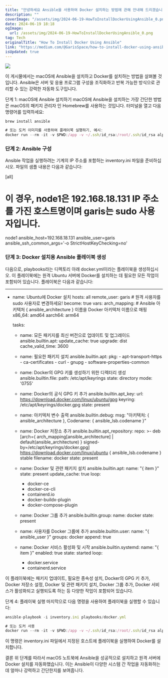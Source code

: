 ```yaml
---
title: "안녕하세요 Ansible을 사용하여 Docker 설치하는 방법에 관해 안내해 드리겠습니다 함께 시작해 보도록 하죠"
description: ""
coverImage: "/assets/img/2024-06-19-HowToInstallDockerUsingAnsible_0.png"
date: 2024-06-19 18:18
ogImage: 
  url: /assets/img/2024-06-19-HowToInstallDockerUsingAnsible_0.png
tag: Tech
originalTitle: "How To Install Docker Using Ansible"
link: "https://medium.com/@GarisSpace/how-to-install-docker-using-ansible-01a674086f8c"
isUpdated: true
---
```






<img src="/assets/img/2024-06-19-HowToInstallDockerUsingAnsible_0.png" />

이 게시물에서는 macOS에 Ansible을 설치하고 Docker를 설치하는 방법을 살펴볼 것입니다. Ansible은 서버 및 응용 프로그램 구성을 조직화하고 반복 가능한 방식으로 관리할 수 있는 강력한 자동화 도구입니다.

단계 1: macOS에 Ansible 설치하기
macOS에 Ansible을 설치하는 가장 간단한 방법은 macOS의 패키지 관리자 인 Homebrew를 사용하는 것입니다. 터미널을 열고 다음 명령어를 입력하세요:

```js
brew install ansible

# 또는 도커 이미지를 사용하여 플레이북 실행하기, 예시:
docker run --rm -it -v $PWD:/app -v ~/.ssh/id_rsa:/root/.ssh/id_rsa alpinelinux/ansible ansible-playbook -i app/inventory.ini app/playbooks/docker.yml
```

<div class="content-ad"></div>

### 단계 2: Ansible 구성
Ansible 작업을 실행하려는 기계의 IP 주소를 포함하는 inventory.ini 파일을 준비하십시오. 파일의 샘플 내용은 다음과 같습니다:


[all]
# 이 경우, node1은 192.168.18.131 IP 주소를 가진 호스트명이며 garis는 sudo 사용자입니다.
node1 ansible_host=192.168.18.131 ansible_user=garis ansible_ssh_common_args='-o StrictHostKeyChecking=no'


### 단계 3: Docker 설치용 Ansible 플레이북 생성
다음으로, playbooks라는 디렉토리 아래 docker.yml이라는 플레이북을 생성하십시오. 이 플레이북에는 원격 Ubuntu 서버에 Docker를 설치하는 데 필요한 모든 작업이 포함되어 있습니다. 플레이북은 다음과 같습니다:


---
- name: Ubuntu에 Docker 설치
  hosts: all
  remote_user: garis  # 원격 사용자를 sudo 사용자로 변경하세요!
  become: true
  vars:
    arch_mapping:  # Ansible 아키텍처 { ansible_architecture } 이름을 Docker 아키텍처 이름으로 매핑
      x86_64: amd64
      aarch64: arm64

  tasks:
    - name: 모든 패키지를 최신 버전으로 업데이트 및 업그레이드
      ansible.builtin.apt:
        update_cache: true
        upgrade: dist
        cache_valid_time: 3600

    - name: 필요한 패키지 설치
      ansible.builtin.apt:
        pkg:
          - apt-transport-https
          - ca-certificates
          - curl
          - gnupg
          - software-properties-common

    - name: Docker의 GPG 키를 생성하기 위한 디렉터리 생성
      ansible.builtin.file:
        path: /etc/apt/keyrings
        state: directory
        mode: '0755'

    - name: Docker의 공식 GPG 키 추가
      ansible.builtin.apt_key:
        url: https://download.docker.com/linux/ubuntu/gpg
        keyring: /etc/apt/keyrings/docker.gpg
        state: present

    - name: 아키텍처 변수 출력
      ansible.builtin.debug:
        msg: "아키텍처: { ansible_architecture }, Codename: { ansible_lsb.codename }"

    - name: Docker 저장소 추가
      ansible.builtin.apt_repository:
        repo: >-
          deb [arch={ arch_mapping[ansible_architecture] | default(ansible_architecture) }
          signed-by=/etc/apt/keyrings/docker.gpg]
          https://download.docker.com/linux/ubuntu { ansible_lsb.codename } stable
        filename: docker
        state: present

    - name: Docker 및 관련 패키지 설치
      ansible.builtin.apt:
        name: "{ item }"
        state: present
        update_cache: true
      loop:
        - docker-ce
        - docker-ce-cli
        - containerd.io
        - docker-buildx-plugin
        - docker-compose-plugin

    - name: Docker 그룹 추가
      ansible.builtin.group:
        name: docker
        state: present

    - name: 사용자를 Docker 그룹에 추가
      ansible.builtin.user:
        name: "{ ansible_user }"
        groups: docker
        append: true

    - name: Docker 서비스 활성화 및 시작
      ansible.builtin.systemd:
        name: "{ item }"
        enabled: true
        state: started
      loop:
        - docker.service
        - containerd.service


<div class="content-ad"></div>

이 플레이북에는 패키지 업데이트, 필요한 종속성 설치, Docker의 GPG 키 추가, Docker 저장소 설정, Docker 및 관련 패키지 설치, Docker 그룹 추가, Docker 서비스가 활성화되고 실행되도록 하는 등 다양한 작업이 포함되어 있습니다.

단계 4: 플레이북 실행
마지막으로 다음 명령을 사용하여 플레이북을 실행할 수 있습니다:

```js
ansible-playbook -i inventory.ini playbooks/docker.yml

# 또는 도커 사용
docker run --rm -it -v $PWD:/app -v ~/.ssh/id_rsa:/root/.ssh/id_rsa alpinelinux/ansible ansible-playbook -i app/inventory.ini app/playbooks/docker.yml
```

이 명령은 inventory.ini 파일에서 지정된 호스트에 플레이북을 실행하여 Docker를 설치합니다.

<div class="content-ad"></div>

결론
위 단계를 따라서 macOS 노트북에 Ansible을 성공적으로 설치하고 원격 서버에 Docker 설치를 자동화했습니다. 이는 Ansible이 다양한 시스템 간 작업을 자동화하는 데 얼마나 강력하고 간단한지를 보여줍니다.